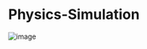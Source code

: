 # Physics-Simulation

![image](https://user-images.githubusercontent.com/89108219/189268301-c1962c79-4512-4cf8-b908-ed870109bad7.png)
